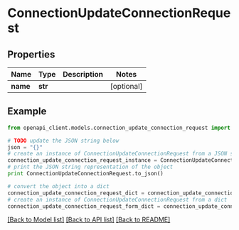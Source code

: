 # ConnectionUpdateConnectionRequest


## Properties
Name | Type | Description | Notes
------------ | ------------- | ------------- | -------------
**name** | **str** |  | [optional] 

## Example

```python
from openapi_client.models.connection_update_connection_request import ConnectionUpdateConnectionRequest

# TODO update the JSON string below
json = "{}"
# create an instance of ConnectionUpdateConnectionRequest from a JSON string
connection_update_connection_request_instance = ConnectionUpdateConnectionRequest.from_json(json)
# print the JSON string representation of the object
print ConnectionUpdateConnectionRequest.to_json()

# convert the object into a dict
connection_update_connection_request_dict = connection_update_connection_request_instance.to_dict()
# create an instance of ConnectionUpdateConnectionRequest from a dict
connection_update_connection_request_form_dict = connection_update_connection_request.from_dict(connection_update_connection_request_dict)
```
[[Back to Model list]](../README.md#documentation-for-models) [[Back to API list]](../README.md#documentation-for-api-endpoints) [[Back to README]](../README.md)


